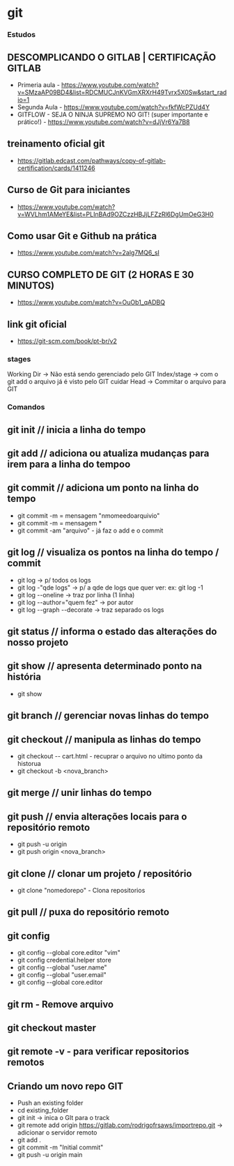 # git

### Estudos
## DESCOMPLICANDO O GITLAB | CERTIFICAÇÃO GITLAB
- Primeria aula - https://www.youtube.com/watch?v=SMzaAP09BD4&list=RDCMUCJnKVGmXRXrH49Tvrx5X0Sw&start_radio=1
- Segunda Aula - https://www.youtube.com/watch?v=fkfWcPZUd4Y
- GITFLOW - SEJA O NINJA SUPREMO NO GIT! (super importante e prático!) - https://www.youtube.com/watch?v=dJjVr6Ya7B8

## treinamento oficial git 
- https://gitlab.edcast.com/pathways/copy-of-gitlab-certification/cards/1411246


## Curso de Git para iniciantes 
- https://www.youtube.com/watch?v=WVLhm1AMeYE&list=PLInBAd9OZCzzHBJjLFZzRl6DgUmOeG3H0

## Como usar Git e Github na prática 
- https://www.youtube.com/watch?v=2alg7MQ6_sI

## CURSO COMPLETO DE GIT (2 HORAS E 30 MINUTOS) 
- https://www.youtube.com/watch?v=OuOb1_qADBQ

## link git oficial 
- https://git-scm.com/book/pt-br/v2

### stages
Working Dir -> Não está sendo gerenciado pelo GIT 
Index/stage -> com o git add o arquivo já é visto pelo GIT cuidar
Head -> Commitar o arquivo para GIT 


### Comandos
## git init // inicia a linha do tempo

## git add // adiciona ou atualiza mudanças para irem para a linha do tempoo

## git commit // adiciona um ponto na linha do tempo
- git commit -m = mensagem "nmomeedoarquivio"
- git commit -m = mensagem *
- git commit -am "arquivo" - já faz o add e o commit

## git log // visualiza os pontos na linha do tempo / commit
- git log -> p/ todos os logs
- git log -"qde logs" -> p/ a qde de logs que quer ver: ex: git log -1
- git log --oneline -> traz por linha (1 linha)
- git log --author="quem fez" -> por autor
- git log --graph --decorate -> traz separado os logs

## git status // informa o estado das alterações do nosso projeto

## git show // apresenta determinado ponto na história
- git show <commit>

## git branch // gerenciar novas linhas do tempo

## git checkout // manipula as linhas do tempo
- git checkout -- cart.html - recuprar o arquivo no ultimo ponto da historua
- git checkout -b <nova_branch>

## git merge // unir linhas do tempo

## git push // envia alterações locais para o repositório remoto
- git push -u origin <branch>
- git push origin <nova_branch>

## git clone // clonar um projeto / repositório
- git clone "nomedorepo" - Clona repositorios 

## git pull // puxa do repositório remoto

## git config
- git config --global core.editor "vim"
- git config credential.helper store
- git config --global "user.name"
- git config --global "user.email"
- git config --global core.editor

## git rm - Remove arquivo

## git checkout master

## git remote -v - para verificar repositorios remotos

## Criando um novo repo GIT
- Push an existing folder
- cd existing_folder
- git init -> inica o GIt para o track
- git remote add origin https://gitlab.com/rodrigofrsaws/importrepo.git -> adicionar o servidor remoto
- git add .
- git commit -m "Initial commit"
- git push -u origin main

